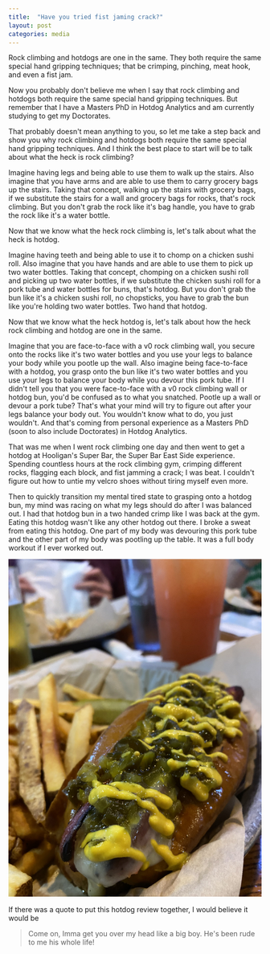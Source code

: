 ```yaml
---
title:  "Have you tried fist jaming crack?"
layout: post
categories: media
---
```


Rock climbing and hotdogs are one in the same. They both require the same
special hand gripping techniques; that be crimping, pinching, meat hook, and
even a fist jam.


Now you probably don't believe me when I say that rock climbing and hotdogs
both require the same special hand gripping techniques. But remember that I
have a Masters PhD in Hotdog Analytics and am currently studying to get my
Doctorates.

That probably doesn't mean anything to you, so let me take a step back and show
you why rock climbing and hotdogs both require the same special hand gripping
techniques. And I think the best place to start will be to talk about what the
heck is rock climbing?

Imagine having legs and being able to use them to walk up the stairs. Also
imagine that you have arms and are able to use them to carry grocery bags up
the stairs. Taking that concept, walking up the stairs with grocery bags, if we
substitute the stairs for a wall and grocery bags for rocks, that's rock
climbing. But you don't grab the rock like it's bag handle, you have to grab
the rock like it's a water bottle.

Now that we know what the heck rock climbing is, let's talk about what the heck
is hotdog.

Imagine having teeth and being able to use it to chomp on a chicken sushi roll.
Also imagine that you have hands and are able to use them to pick up two water
bottles. Taking that concept, chomping on a chicken sushi roll and picking up
two water bottles, if we substitute the chicken sushi roll for a pork tube and
water bottles for buns, that's hotdog. But you don't grab the bun like it's a
chicken sushi roll, no chopsticks, you have to grab the bun like you're holding
two water bottles. Two hand that hotdog.

Now that we know what the heck hotdog is, let's talk about how the heck rock
climbing and hotdog are one in the same.

Imagine that you are face-to-face with a v0 rock climbing wall, you secure onto
the rocks like it's two water bottles and you use your legs to balance your
body while you pootle up the wall. Also imagine being face-to-face with a
hotdog, you grasp onto the bun like it's two water bottles and you use your
legs to balance your body while you devour this pork tube. If I didn't tell you
that you were face-to-face with a v0 rock climbing wall or hotdog bun, you'd be
confused as to what you snatched. Pootle up a wall or devour a pork tube?
That's what your mind will try to figure out after your legs balance your body
out. You wouldn't know what to do, you just wouldn't. And that's coming from
personal experience as a Masters PhD (soon to also include Doctorates) in
Hotdog Analytics.

That was me when I went rock climbing one day and then went to get a hotdog at
Hooligan's Super Bar, the Super Bar East Side experience. Spending countless
hours at the rock climbing gym, crimping different rocks, flagging each block,
and fist jamming a crack; I was beat. I couldn't figure out how to untie my
velcro shoes without tiring myself even more.

Then to quickly transition my mental tired state to grasping onto a hotdog bun,
my mind was racing on what my legs should do after I was balanced out. I had
that hotdog bun in a two handed crimp like I was back at the gym. Eating this
hotdog wasn't like any other hotdog out there. I broke a sweat from eating this
hotdog. One part of my body was devouring this pork tube and the other part of
my body was pootling up the table. It was a full body workout if I ever worked
out.

![hooligans-super-bar](/images/hooligans_super_bar_hotdog.jpg)

If there was a quote to put this hotdog review together, I would believe it would be
> Come on, Imma get you over my head like a big boy. He's been rude to me his whole life!
